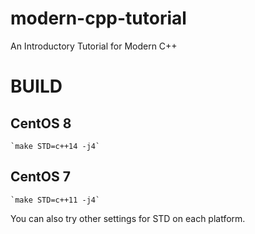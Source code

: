 # modern-cpp-tutorial
An Introductory Tutorial for Modern C++

# BUILD

## CentOS 8
    `make STD=c++14 -j4`

## CentOS 7
    `make STD=c++11 -j4`

You can also try other settings for STD on each platform.
